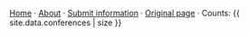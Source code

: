 [Home](index)
  ·
[About](about)
  ·
[Submit information](https://bit.ly/cancelledcons)
  ·
[Original page](https://docs.google.com/spreadsheets/d/1O3wnaFYSZCgY3Ih4yDw3EIH2SC_-vjhyHwrCQSy0J7M/htmlview?fbclid=IwAR3Z5VxuKicyB5h0dAIRhU5TtZq78dzFBZ45f8G7fI1sBhWEyFIj5rGibME#)
  ·
Counts: {{ site.data.conferences | size }}

